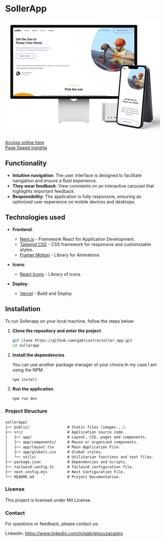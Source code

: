 # SollerApp

<img src="/public/images/frame_soller.png" width="500px" />

<br />

[Access online here](https://soller-app.vercel.app/) <br />
[Page Speed Insights](https://pagespeed.web.dev/analysis/https-soller-app-vercel-app/85y3zy67eh?form_factor=desktop)

## Functionality

- **Intuitive navigation**: The user interface is designed to facilitate navigation and ensure a fluid experience.
- **They wear feedback**: View comments on an interactive carousel that highlights important feedback.
- **Responsibility**: The application is fully responsive, ensuring an optimized user experience on mobile devices and desktops.

## Technologies used

- **Frontend**:

  - [Next.js](https://nextjs.org/) - Framework React for Application Development.
  - [Tailwind CSS](https://tailwindcss.com/) - CSS framework for responsive and customizable styles.
  - [Framer Motion](https://www.framer.com/motion/introduction/) - Library for Animations

- **Icons**:
  - [React Icons](https://react-icons.github.io/react-icons/) - Library of icons.
 
- **Deploy**:
  - [Vercel](https://vercel.com) - Build and Deploy

## Installation

To run Sollerapp on your local machine, follow the steps below:

1. **Clone the repository and enter the project**:

   ```bash
   git clone https://github.com/gabrcastro/soller_app.git
   cd sollerapp
   ```

2. **Install the dependencies**

   You can use another package manager of your choice.In my case I am using the NPM.

   ```
   npm install
   ```

3. **Run the application**

   ```
   npm run dev
   ```

### Project Structure

```
sollerapp/
├── public/                 # Static files (images...).
├── src/                    # Application source code.
|   ├── app/                # Layout, CSS, pages and components.
│   ├── app/components/     # Reuse or organized components.
│   ├── app/layout.tsx      # Main Application File.
│   ├── app/globals.css     # Global styles.
│   └── utils/              # Utilitarian functions and text files.
├── package.json            # Dependencies and Scripts.
├── tailwind.config.ts      # Tailwind configuration file.
├── next.config.mjs         # Next Configuration File.
└── README.md               # Project Documentation.
```

### License

This project is licensed under Mit License.

### Contact

For questions or feedback, please contact us:

LinkedIn: https://www.linkedin.com/in/gabrielsouzacastro
